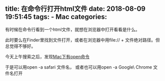 title: 在命令行打开html文件
date: 2018-08-09 19:51:45
tags:
    - Mac
categories:
---
有时候在命令行看到一个html文件，就想在浏览器中打开看看是什么。

此时要么在Finder里找到文件打开，或者在浏览器中用file:// + 文件绝对路径。但总觉得不够好。

今天上午搜索之后，发现[Mac下有open命令](https://www.cnblogs.com/willbin/archive/2013/03/19/2968775.html)

于是可以用open -a safari 文件名， 或者也可以用open -a Google\ Chrome 文件名打开
